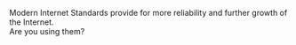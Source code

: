 Modern Internet Standards provide for more reliability and further growth of the Internet.   
Are you using them?
